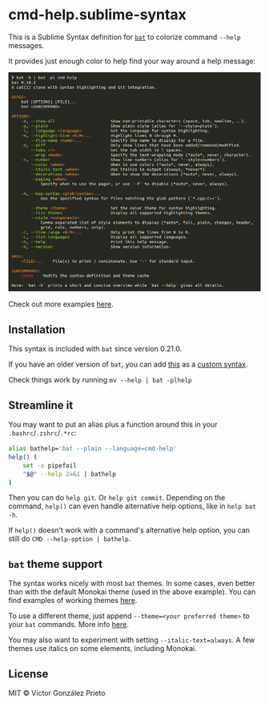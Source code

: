 # cmd-help.sublime-syntax

This is a Sublime Syntax definition for [`bat`](https://github.com/sharkdp/bat) to colorize command `--help` messages.

It provides just enough color to help find your way around a help message:

<img src="./docs/assets/cmd-help-example.png" width="700" alt="Example usage of the cmd-help syntax on 'bat -h'">

Check out more examples [here](https://github.com/victor-gp/cmd-help-sublime-syntax/tree/demo/docs/examples).

## Installation

This syntax is included with `bat` since version 0.21.0.

If you have an older version of `bat`, you can add [this](./syntaxes/cmd-help.sublime-syntax) as a [custom syntax](https://github.com/sharkdp/bat#adding-new-syntaxes--language-definitions).

Check things work by running `mv --help | bat -plhelp`

## Streamline it

You may want to put an alias plus a function around this in your `.bashrc`/`.zshrc`/`.*rc`:

```sh
alias bathelp='bat --plain --language=cmd-help'
help() (
    set -o pipefail
    "$@" --help 2>&1 | bathelp
)
```

Then you can do `help git`. Or `help git commit`. Depending on the command, `help()` can even handle alternative help options, like in `help bat -h`.

If `help()` doesn't work with a command's alternative help option, you can still do `CMD --help-option | bathelp`.

## `bat` theme support

The syntax works nicely with most `bat` themes. In some cases, even better than with the default Monokai theme (used in the above example). You can find examples of working themes [here](https://github.com/victor-gp/cmd-help-sublime-syntax/tree/demo/docs/examples/theme).

To use a different theme, just append `--theme=<your preferred theme>` to your `bat` commands. More info [here](https://github.com/sharkdp/bat#highlighting-theme).

You may also want to experiment with setting `--italic-text=always`. A few themes use italics on some elements, including Monokai.

## License

MIT © Víctor González Prieto

